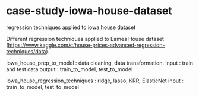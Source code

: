 # case-study-iowa-house-dataset
regression techniques applied to iowa house dataset

Different regression techniques applied to Eames House dataset (https://www.kaggle.com/c/house-prices-advanced-regression-techniques/data). 


iowa_house_prep_to_model : data cleaning, data transformation.
                            input : train and test data
                            output : train_to_model, test_to_model
                            
iowa_house_regression_techniques : ridge, lasso, KRR, ElasticNet
                                    input : train_to_model, test_to_model
                                    
